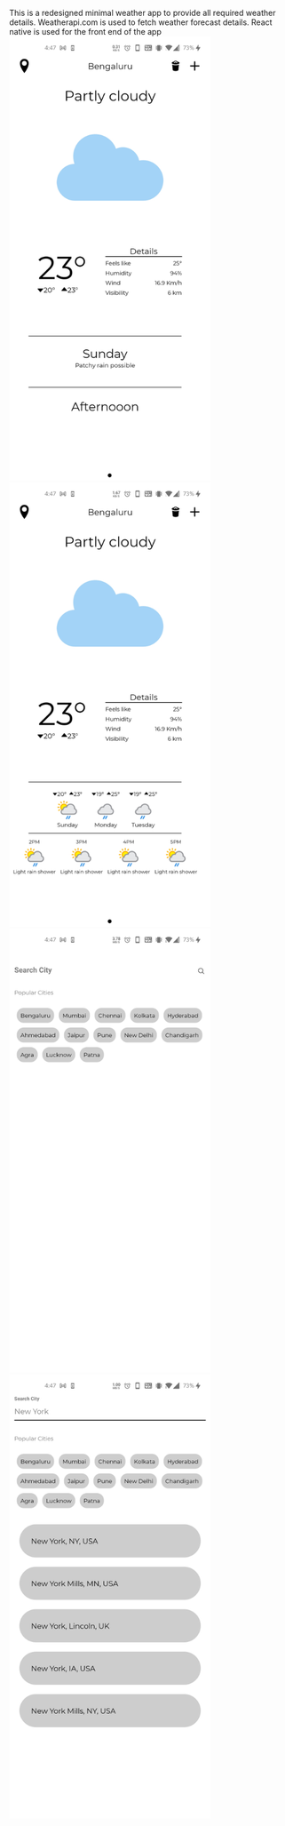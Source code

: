 This is a redesigned minimal weather app to provide all required weather details. Weatherapi.com is used to fetch weather forecast details. 
React native is used for the front end of the app
<img src="Images/Screenshot_20201206-164719.jpg" height=800>
<img src="Images/Screenshot_20201206-164723.jpg" height=800>
<img src="Images/Screenshot_20201206-164728.jpg" height=800>
<img src="Images/Screenshot_20201206-164736.jpg" height=800>
